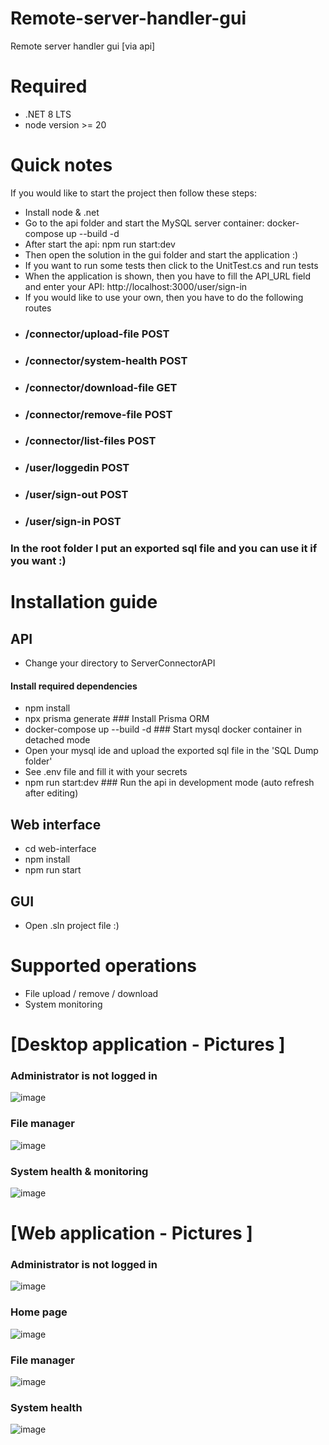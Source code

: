 # Remote-server-handler-gui
Remote server handler gui [via api]

# Required
- .NET 8 LTS
- node version >= 20

# Quick notes
If you would like to start the project then follow these steps:
- Install node & .net
- Go to the api folder and start the MySQL server container: docker-compose up --build -d
- After start the api: npm run start:dev
- Then open the solution in the gui folder and start the application :)
- If you want to run some tests then click to the UnitTest.cs and run tests
- When the application is shown, then you have to fill the API_URL field and enter your API: http://localhost:3000/user/sign-in
- If you would like to use your own, then you have to do the following routes
- ### /connector/upload-file POST
- ### /connector/system-health POST
- ### /connector/download-file GET
- ### /connector/remove-file POST
- ### /connector/list-files POST
- ### /user/loggedin POST
- ### /user/sign-out POST
- ### /user/sign-in POST
  
### In the root folder I put an exported sql file and you can use it if you want :)

# Installation guide
## API
- Change your directory to ServerConnectorAPI
#### Install required dependencies
- npm install
- npx prisma generate ### Install Prisma ORM
- docker-compose up --build -d ### Start mysql docker container in detached mode
- Open your mysql ide and upload the exported sql file in the 'SQL Dump folder'
- See .env file and fill it with your secrets
- npm run start:dev ### Run the api in development mode (auto refresh after editing)

## Web interface
- cd web-interface
- npm install
- npm run start

## GUI
- Open .sln project file :)

# Supported operations
- File upload / remove / download
- System monitoring

# [Desktop application - Pictures ]

### Administrator is not logged in
![image](https://github.com/user-attachments/assets/0ea650dc-7c86-4198-a712-622f25828b0f)


### File manager
![image](https://github.com/user-attachments/assets/2d35dbf0-a497-49b0-ae7f-632fbc681b30)



### System health & monitoring
![image](https://github.com/user-attachments/assets/3534db03-cbc6-40ed-8688-6341c57876a8)

# [Web application - Pictures ]

### Administrator is not logged in
![image](https://github.com/user-attachments/assets/a231c5c5-07fe-4743-b2dc-08dff6cd57ef)

### Home page
![image](https://github.com/user-attachments/assets/b1aa4824-a415-4b2f-a5e6-b72d7087a5b9)

### File manager
![image](https://github.com/user-attachments/assets/0a1751ef-4e75-47fe-a343-81e886820d8b)

### System health
![image](https://github.com/user-attachments/assets/e817a142-147f-47fa-a5f8-add7532e8b73)



